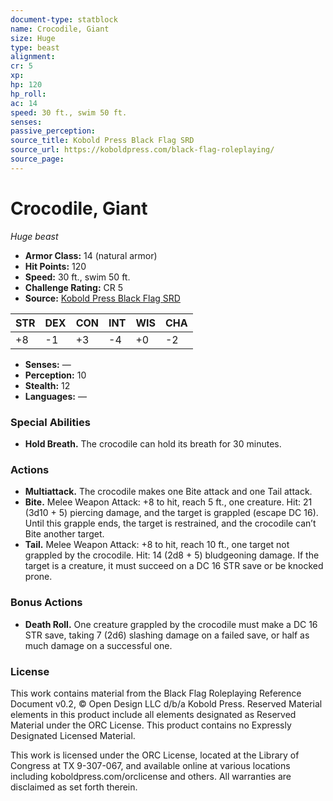 ```yaml
---
document-type: statblock
name: Crocodile, Giant
size: Huge
type: beast
alignment: 
cr: 5
xp: 
hp: 120
hp_roll: 
ac: 14
speed: 30 ft., swim 50 ft.
senses: 
passive_perception: 
source_title: Kobold Press Black Flag SRD
source_url: https://koboldpress.com/black-flag-roleplaying/
source_page: 
---
```


# Crocodile, Giant

*Huge beast*

- **Armor Class:** 14 (natural armor)
- **Hit Points:** 120
- **Speed:** 30 ft., swim 50 ft.
- **Challenge Rating:** CR 5
- **Source:** [Kobold Press Black Flag SRD](https://koboldpress.com/black-flag-roleplaying/)

| STR | DEX | CON | INT | WIS | CHA |
| --- | --- | --- | --- | --- | --- |
| +8 | -1 | +3 | -4 | +0 | -2 |

- **Senses:** —
- **Perception:** 10
- **Stealth:** 12
- **Languages:** —

### Special Abilities

- **Hold Breath.** The crocodile can hold its breath for 30 minutes.

### Actions

- **Multiattack.** The crocodile makes one Bite attack and one Tail attack.
- **Bite.** Melee Weapon Attack: +8 to hit, reach 5 ft., one creature. Hit: 21 (3d10 + 5) piercing damage, and the target is grappled (escape DC 16). Until this grapple ends, the target is restrained, and the crocodile can’t Bite another target.
- **Tail.** Melee Weapon Attack: +8 to hit, reach 10 ft., one target not grappled by the crocodile. Hit: 14 (2d8 + 5) bludgeoning damage. If the target is a creature, it must succeed on a DC 16 STR save or be knocked prone.

### Bonus Actions

- **Death Roll.** One creature grappled by the crocodile must make a DC 16 STR save, taking 7 (2d6) slashing damage on a failed save, or half as much damage on a successful one.

### License

This work contains material from the Black Flag Roleplaying Reference Document v0.2, © Open Design LLC d/b/a Kobold Press. Reserved Material elements in this product include all elements designated as Reserved Material under the ORC License. This product contains no Expressly Designated Licensed Material.

This work is licensed under the ORC License, located at the Library of Congress at TX 9-307-067, and available online at various locations including koboldpress.com/orclicense and others. All warranties are disclaimed as set forth therein.
